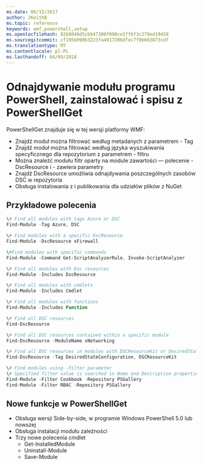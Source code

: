 ```yaml
---
ms.date: 06/12/2017
author: JKeithB
ms.topic: reference
keywords: wmf,powershell,setup
ms.openlocfilehash: 82b8046d5cbb47300f090ce2ffbf3c279ed19458
ms.sourcegitcommit: cf195b090b3223fa4917206dfec7f0b603873cdf
ms.translationtype: MT
ms.contentlocale: pl-PL
ms.lasthandoff: 04/09/2018
---
```

# <a name="powershell-module-discovery-install-and-inventory-with-powershellget"></a>Odnajdywanie modułu programu PowerShell, zainstalować i spisu z PowerShellGet

PowerShellGet znajduje się w tej wersji platformy WMF:
-   Znajdź moduł można filtrować według metadanych z parametrem - Tag
-   Znajdź moduł można filtrować według języka wyszukiwania specyficznego dla repozytorium z parametrem - filtru
-   Można znaleźć modułu filtr oparty na module zawartości — polecenie - DscResource i - zawiera parametry
-   Znajdź DscResource umożliwia odnajdywania poszczególnych zasobów DSC w repozytoria
-   Obsługa instalowania z i publikowania dla udziałów plików z NuGet

## <a name="example-commands"></a>Przykładowe polecenia
```powershell
\# Find all modules with tags Azure or DSC
Find-Module -Tag Azure, DSC

\# Find modules with a specific DscResource
Find-Module -DscResource xFirewall

\#Find modules with specific commands
Find-Module -Command Get-ScriptAnalyzerRule, Invoke-ScriptAnalyzer

\# Find all modules with Dsc resources
Find-Module -Includes DscResource

\# Find all modules with cmdlets
Find-Module -Includes Cmdlet

\# Find all modules with functions
Find-Module -Includes Function

\# Find all DSC resources
Find-DscResource

\# Find all DSC resources contained within a specific module
Find-DscResource -ModuleName xNetworking

\# Find all DSC resources in modules with DSCResourceKit or DesiredStateConfiguration
Find-DscResource -Tag DesiredStateConfiguration, DSCResourceKit

\# Find modules using -Filter parameter
\# Specified filter value is searched in Name and Description properties
Find-Module -Filter Cookbook -Repository PSGallery
Find-Module -Filter RBAC -Repository PSGallery
```

## <a name="new-features-in-powershellget"></a>Nowe funkcje w PowerShellGet
-   Obsługa wersji Side-by-side, w programie Windows PowerShell 5.0 lub nowszej
-   Obsługa instalacji modułu zależności
-   Trzy nowe polecenia cmdlet
    -   Get-InstalledModule
    -   Uninstall-Module
    -   Save-Module